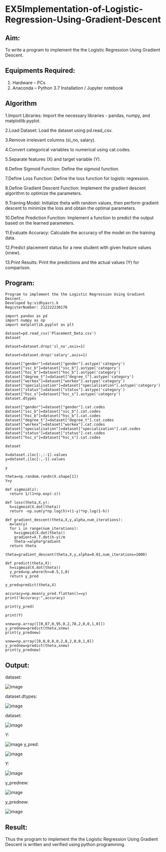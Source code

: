 # EX5Implementation-of-Logistic-Regression-Using-Gradient-Descent

## Aim:
To write a program to implement the the Logistic Regression Using Gradient Descent.

## Equipments Required:
1. Hardware – PCs
2. Anaconda – Python 3.7 Installation / Jupyter notebook

## Algorithm
1.Import Libraries: Import the necessary libraries - pandas, numpy, and matplotlib.pyplot.

2.Load Dataset: Load the dataset using pd.read_csv.

3.Remove irrelevant columns (sl_no, salary).

4.Convert categorical variables to numerical using cat.codes.

5.Separate features (X) and target variable (Y).

6.Define Sigmoid Function: Define the sigmoid function.

7.Define Loss Function: Define the loss function for logistic regression.

8.Define Gradient Descent Function: Implement the gradient descent algorithm to optimize the parameters.

9.Training Model: Initialize theta with random values, then perform gradient descent to minimize the loss and obtain the optimal parameters.

10.Define Prediction Function: Implement a function to predict the output based on the learned parameters.

11.Evaluate Accuracy: Calculate the accuracy of the model on the training data.

12.Predict placement status for a new student with given feature values (xnew).

13.Print Results: Print the predictions and the actual values (Y) for comparison. 

## Program:
```
Program to implement the the Logistic Regression Using Gradient Descent.
Developed by:vidhyasri.k
RegisterNumber: 212222230170
```
```
import pandas as pd
import numpy as np
import matplotlib.pyplot as plt

dataset=pd.read_csv('Placement_Data.csv')
dataset

dataset=dataset.drop('sl_no',axis=1)

dataset=dataset.drop('salary',axis=1)

dataset["gender"]=dataset["gender"].astype('category')
dataset["ssc_b"]=dataset["ssc_b"].astype('category')
dataset["hsc_b"]=dataset["hsc_b"].astype('category')
dataset["degree_t"]=dataset["degree_t"].astype('category')
dataset["workex"]=dataset["workex"].astype('category')
dataset["specialisation"]=dataset["specialisation"].astype('category')
dataset["status"]=dataset["status"].astype('category')
dataset["hsc_s"]=dataset["hsc_s"].astype('category')
dataset.dtypes

dataset["gender"]=dataset["gender"].cat.codes
dataset["ssc_b"]=dataset["ssc_b"].cat.codes
dataset["hsc_b"]=dataset["hsc_b"].cat.codes
dataset["degree_t"]=dataset["degree_t"].cat.codes
dataset["workex"]=dataset["workex"].cat.codes
dataset["specialisation"]=dataset["specialisation"].cat.codes
dataset["status"]=dataset["status"].cat.codes
dataset["hsc_s"]=dataset["hsc_s"].cat.codes

dataset

X=dataset.iloc[:,:-1].values
y=dataset.iloc[:,-1].values

y

theta=np.random.randn(X.shape[1])
Y=y

def sigmoid(z):
  return 1/(1+np.exp(-z))

def loss(theta,X,y):
  h=sigmoid(X.dot(theta))
  return -np.sum(y*np.log(h)+(1-y)*np.log(1-h))

def gradient_descent(theta,X,y,alpha,num_iterations):
  m=len(y)
  for i in range(num_iterations):
    h=sigmoid(X.dot(theta))
    gradient=X.T.dot(h-y)/m
    theta-=alpha*gradient
  return theta

theta=gradient_descent(theta,X,y,alpha=0.01,num_iterations=1000)

def predict(theta,X):
  h=sigmoid(X.dot(theta))
  y_pred=np.where(h>=0.5,1,0)
  return y_pred
  
y_pred=predict(theta,X)

accuracy=np.mean(y_pred.flatten()==y)
print("Accuracy:",accuracy)

print(y_pred)

print(Y)

xnew=np.array([[0,87,0,95,0,2,78,2,0,0,1,0]])
y_prednew=predict(theta,xnew)
print(y_prednew)

xnew=np.array([0,0,0,0,0,2,8,2,0,0,1,0])
y_prednew=predict(theta,xnew)
print(y_prednew)
```

## Output:
dataset:

![image](https://github.com/vidhyasrikachapalayam/-Implementation-of-Logistic-Regression-Using-Gradient-Descent/assets/119477817/b9eb2822-d6d4-455d-85e3-7db131fc5f41)

dataset.dtypes:

![image](https://github.com/vidhyasrikachapalayam/-Implementation-of-Logistic-Regression-Using-Gradient-Descent/assets/119477817/a6737828-929a-498c-b143-426a51c3ddbf)

dataset:

![image](https://github.com/vidhyasrikachapalayam/-Implementation-of-Logistic-Regression-Using-Gradient-Descent/assets/119477817/8cb92821-cc84-4900-8eff-d06fb7bdae3f)

Y:

![image](https://github.com/vidhyasrikachapalayam/-Implementation-of-Logistic-Regression-Using-Gradient-Descent/assets/119477817/42141c65-06da-455c-a914-4e83a0071053)
y_pred:

![image](https://github.com/vidhyasrikachapalayam/-Implementation-of-Logistic-Regression-Using-Gradient-Descent/assets/119477817/967881b9-6d4b-4d7a-ac2f-229d36e64de4)

Y:

![image](https://github.com/vidhyasrikachapalayam/-Implementation-of-Logistic-Regression-Using-Gradient-Descent/assets/119477817/f21967a3-d4b1-496c-940c-d5cbcef4d23a)

y_prednew:

![image](https://github.com/vidhyasrikachapalayam/-Implementation-of-Logistic-Regression-Using-Gradient-Descent/assets/119477817/5a912388-caef-4af2-beb1-2c10db495a5b)

y_prednew:

![image](https://github.com/vidhyasrikachapalayam/-Implementation-of-Logistic-Regression-Using-Gradient-Descent/assets/119477817/4f74c5b9-403d-4312-8168-42200100d7ad)



## Result:
Thus the program to implement the the Logistic Regression Using Gradient Descent is written and verified using python programming.

